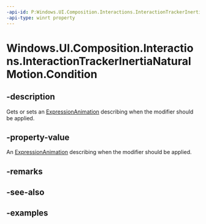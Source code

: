 ```yaml
---
-api-id: P:Windows.UI.Composition.Interactions.InteractionTrackerInertiaNaturalMotion.Condition
-api-type: winrt property
---
```


<!-- Property syntax.
public ExpressionAnimation Condition { get;  set; }
-->

# Windows.UI.Composition.Interactions.InteractionTrackerInertiaNaturalMotion.Condition

## -description

Gets or sets an [ExpressionAnimation](../windows.ui.composition/expressionanimation.md) describing when the modifier should be applied.



## -property-value

An [ExpressionAnimation](../windows.ui.composition/expressionanimation.md) describing when the modifier should be applied.

## -remarks

## -see-also

## -examples

